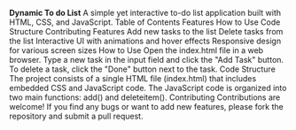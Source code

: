 **Dynamic To do List**
A simple yet interactive to-do list application built with HTML, CSS, and JavaScript.
Table of Contents
Features
How to Use
Code Structure
Contributing
Features
Add new tasks to the list
Delete tasks from the list
Interactive UI with animations and hover effects
Responsive design for various screen sizes
How to Use
Open the index.html file in a web browser.
Type a new task in the input field and click the "Add Task" button.
To delete a task, click the "Done" button next to the task.
Code Structure
The project consists of a single HTML file (index.html) that includes embedded CSS and JavaScript code. The JavaScript code is organized into two main functions: add() and deleteitem().
Contributing
Contributions are welcome! If you find any bugs or want to add new features, please fork the repository and submit a pull request.
